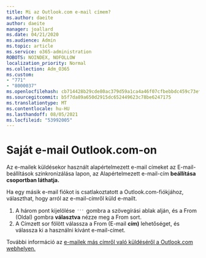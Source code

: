```yaml
---
title: Mi az Outlook.com e-mail címem?
ms.author: daeite
author: daeite
manager: joallard
ms.date: 04/21/2020
ms.audience: Admin
ms.topic: article
ms.service: o365-administration
ROBOTS: NOINDEX, NOFOLLOW
localization_priority: Normal
ms.collection: Adm_O365
ms.custom:
- "771"
- "8000037"
ms.openlocfilehash: cb714428b29cde80ac379d59a1ca4a46f07cfbebbdc459c73ef100b7a17a72b7
ms.sourcegitcommit: b5f7da89a650d2915dc652449623c78be6247175
ms.translationtype: MT
ms.contentlocale: hu-HU
ms.lasthandoff: 08/05/2021
ms.locfileid: "53992005"
---
```

# <a name="see-your-own-outlookcom-email-address"></a>Saját e-mail Outlook.com-on

Az e-mailek küldésekor használt alapértelmezett e-mail címeket az E-mail-beállítások szinkronizálása lapon, az Alapértelmezett e-mail-cím **beállítása csoportban láthatja.** [](https://outlook.live.com/mail/options/mail/accounts)

Ha egy másik e-mail fiókot is csatlakoztatott a Outlook.com-fiókjához, választhat, hogy arról az e-mail-címről küld e-mailt.

1. A három pont kijelölése <img src='data:image/png;base64,iVBORw0KGgoAAAANSUhEUgAAABYAAAAPCAYAAADgbT9oAAAACXBIWXMAAA7EAAAOxAGVKw4bAAAAB3RJTUUH4wYLFhkF94QzeAAAAAd0RVh0QXV0aG9yAKmuzEgAAAAMdEVYdERlc2NyaXB0aW9uABMJISMAAAAKdEVYdENvcHlyaWdodACsD8w6AAAADnRFWHRDcmVhdGlvbiB0aW1lADX3DwkAAAAJdEVYdFNvZnR3YXJlAF1w/zoAAAALdEVYdERpc2NsYWltZXIAt8C0jwAAAAh0RVh0V2FybmluZwDAG+aHAAAAB3RFWHRTb3VyY2UA9f+D6wAAAAh0RVh0Q29tbWVudAD2zJa/AAAABnRFWHRUaXRsZQCo7tInAAAAL0lEQVQ4jWP8////fwYaACZaGDpq8HAzuKGhnqGhoR5DIaniNHMx42gGGTUYAwAAw6QRD6XFR1wAAAAASUVORK5CYII=' />
 gombra a szövegírási ablak alján, és a From (Oldal) gombra **választva** nézze meg a From sort.
2. A Címzett sor fölött válassza a From (E-mail **cím)** lehetőséget, és válassza ki a használni kívánt e-mail-címet.

További információ az [e-mailek más címről való küldéséről a Outlook.com webhelyen.](https://support.office.com/article/ccba89cb-141c-4a36-8c56-6d16a8556d2e?wt.mc_id=Office_Outlook_com_Alchemy)